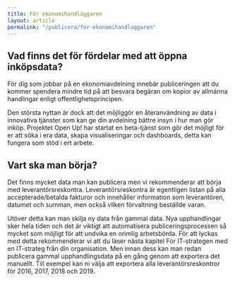 ```yaml
---
title: För ekonomihandläggaren
layout: article
permalink: "/publicera/for-ekonomihandlaggaren"
---
```


## Vad finns det för fördelar med att öppna inköpsdata?

För dig som jobbar på en ekonomiavdelning innebär publiceringen att du kommer spendera mindre tid på att besvara begäran om kopior av allmänna handlingar enligt offentlighetsprincipen.

Den största nyttan är dock att det möjliggör en återanvändning av data i innovativa tjänster som kan ge din avdelning bättre insyn i hur man gör inköp. Projektet Open Up! har startat en beta-tjänst som gör det möjligt för er att söka i era data, skapa visualiseringar och dashboards, detta kan fungera som stöd i ert arbete.

## Vart ska man börja?

Det finns mycket data man kan publicera men vi rekommenderar att börja med leverantörsreskontra. Leverantörsreskontra är egentligen listan på alla accepterade/betalda fakturor och innehåller information som leverantören, datumet och summan, men också vilken förvaltning beställde varan.

Utöver detta kan man skilja ny data från gammal data. Nya upphandlingar sker hela tiden och det är viktigt att automatisera publiceringsprocessen så mycket som möjligt för att undvika en orimlig arbetsbörda. För att lyckas med detta rekommenderar vi att du läser nästa kapitel ​För IT-strategen​ med en IT-strateg från din organisation. Men innan dess kan man redan publicera gammal upphandlingsdata på en gång genom att exportera det manuellt.
Till exempel kan ni välja att exportera alla leverantörsreskontror för 2016, 2017, 2018 och 2019.
